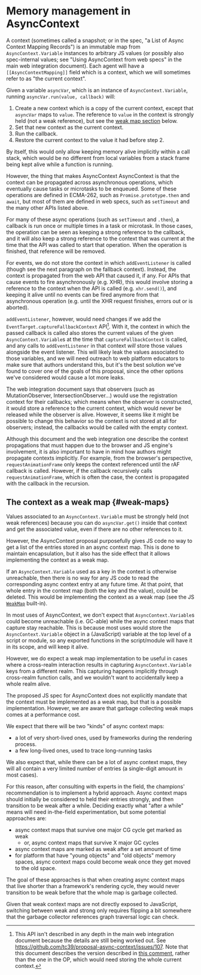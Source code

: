 # Memory management in AsyncContext

A context (sometimes called a snapshot; or in the spec, "a List of Async Context
Mapping Records") is an immutable map from `AsyncContext.Variable` instances to
arbitrary JS values (or possibly also spec-internal values; see "Using
AsyncContext from web specs" in the main web integration document). Each agent
will have a `[[AsyncContextMapping]]` field which is a context, which we will
sometimes refer to as "the current context".

Given a variable `asyncVar`, which is an instance of `AsyncContext.Variable`,
running `asyncVar.run(value, callback)` will:
1. Create a new context which is a copy of the current context, except that
   `asyncVar` maps to `value`. The reference to `value` in the context is
   strongly held (not a weak reference), but see the
   [weak map section](#weak-maps) below.
2. Set that new context as the current context.
3. Run the callback.
4. Restore the current context to the value it had before step 2.

By itself, this would only allow keeping memory alive implicitly within a call
stack, which would be no different from local variables from a stack frame being
kept alive while a function is running.

However, the thing that makes AsyncContext AsyncContext is that the context can
be propagated across asynchronous operations, which eventually cause tasks or
microtasks to be enqueued. Some of these operations are defined in ECMA-262,
such as `Promise.prototype.then` and `await`, but most of them are defined in
web specs, such as `setTimeout` and the many other APIs listed above.

For many of these async operations (such as `setTimeout` and `.then`), a
callback is run once or multiple times in a task or microtask. In those cases,
the operation can be seen as keeping a strong reference to the callback, and it
will also keep a strong reference to the context that was current at the time
that the API was called to start that operation. When the operation is finished,
that reference will be removed.

For events, we do not store the context in which `addEventListener` is
called (though see the next paragraph on the fallback context). Instead, the
context is propagated from the web API that caused it, if any. For APIs that
cause events to fire asynchronously (e.g. XHR), this would involve storing a
reference to the context when the API is called (e.g. `xhr.send()`), and keeping
it alive until no events can be fired anymore from that asynchronous operation
(e.g. until the XHR request finishes, errors out or is aborted).

`addEventListener`, however, would need changes if we add the
`EventTarget.captureFallbackContext` API[^1]. With it, the context in which the
passed callback is called also stores the current values of the given
`AsyncContext.Variable`s at the time that `captureFallbackContext` is called,
and any calls to `addEventListener` in that context *will* store those values
alongside the event listener. This will likely leak the values associated to
those variables, and we will need outreach to web platform educators to make
sure that authors understand this, but it's the best solution we've found to
cover one of the goals of this proposal, since the other options we've
considered would cause a lot more leaks.

[^1]: This API isn't described in any depth in the main web integration document
because the details are still being worked out. See
<https://github.com/tc39/proposal-async-context/issues/107>. Note that this
document describes the version described in
[this comment](https://github.com/tc39/proposal-async-context/issues/107#issuecomment-2659298381),
rather than the one in the OP, which would need storing the whole current
context.

The web integration document says that observers (such as MutationObserver,
IntersectionObserver...) would use the registration context for their callbacks;
which means when the observer is constructed, it would store a reference to the
current context, which would never be released while the observer is alive.
However, it seems like it might be possible to change this behavior so the
context is not stored at all for observers; instead, the callbacks would be
called with the empty context.

Although this document and the web integration one describe the context
propagations that must happen due to the browser and JS engine's involvement,
it is also important to have in mind how authors might propagate contexts
implicitly. For example, from the browser's perspective, `requestAnimationFrame`
only keeps the context referenced until the rAF callback is called. However, if
the callback recursively calls `requestAnimationFrame`, which is often the case,
the context is propagated with the callback in the recursion.

## The context as a weak map {#weak-maps}

Values associated to an `AsyncContext.Variable` must be strongly held (not weak
references) because you can do `asyncVar.get()` inside that context and get the
associated value, even if there are no other references to it.

However, the AsyncContext proposal purposefully gives JS code no way to get a
list of the entries stored in an async context map. This is
done to maintain encapsulation, but it also has the side effect that it allows
implementing the context as a weak map.

If an `AsyncContext.Variable` used as a key in the context is otherwise unreachable,
then there is no way for any JS code to read the corresponding async context entry
at any future time. At that point, that whole entry in the context map (both the key
and the value), could be deleted. This would be implementing the context as a weak
map (see the JS [`WeakMap`](https://developer.mozilla.org/en-US/docs/Web/JavaScript/Reference/Global_Objects/WeakMap)
built-in).

In most uses of AsyncContext, we don't expect that `AsyncContext.Variable`s
could become unreachable (i.e. GC-able) while the async context maps that capture
stay reachable. This is because most uses would store the `AsyncContext.Variable`
object in a (JavaScript) variable at the top level of a script or module, so any
exported functions in the script/module will have it in its scope, and will keep
it alive.

However, we do expect a weak map implementation to be useful in cases where a
cross-realm interaction results in capturing `AsyncContext.Variable` keys from a different realm. This capturing happens implicitly through cross-realm function
calls, and we wouldn't want to accidentally keep a whole realm alive.

The proposed JS spec for AsyncContext does not explicitly mandate that the
context must be implemented as a weak map, but that is a possible
implementation. However, we are aware that garbage collecting weak maps comes at a
performance cost.

We expect that there will be two "kinds" of async context maps:
- a lot of very short-lived ones, used by frameworks during the rendering process.
- a few long-lived ones, used to trace long-running tasks

We also expect that, while there can be a lot of async context maps, they will all contain a very limited number of entries (a single-digit amount in most cases).

For this reason, after consulting with experts in the field, the champions'
recommendation is to implement a hybrid approach. Async context maps should initially
be considered to held their entries strongly, and then transition to be weak after a
while. Deciding exactly what "after a while" means will need in-the-field
experimentation, but some potential approaches are:
- async context maps that survive one major CG cycle get marked as weak
  - or, async context maps that survive X major GC cycles
- async context maps are marked as weak after a set amount of time
- for platform that have "young objects" and "old objects" memory spaces, async context maps could become weak once they get moved to the old space.

The goal of these approaches is that when creating async context maps that live
shorter than a framework's rendering cycle, they would never transition to be
weak before that the whole map is garbage collected.

Given that weak context maps are not directly exposed to JavaScript, switching between
weak and strong only requires flipping a bit somewhere that the garbage collector
references graph traversal logic can check.

